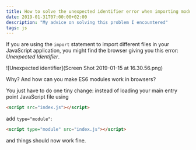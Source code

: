 ```yaml
---
title: How to solve the unexpected identifier error when importing modules in JavaScript
date: 2019-01-31T07:00:00+02:00
description: "My advice on solving this problem I encountered"
tags: js
---
```


If you are using the `import` statement to import different files in your JavaScript application, you might find the browser giving you this error: *Unexpected Identifier*.

![Unexpected identifier](Screen Shot 2019-01-15 at 16.30.56.png)

Why? And how can you make ES6 modules work in browsers?

You just have to do one tiny change: instead of loading your main entry point JavaScript file using

```html
<script src="index.js"></script>
```

add `type="module"`:

```html
<script type="module" src="index.js"></script>
```

and things should now work fine.